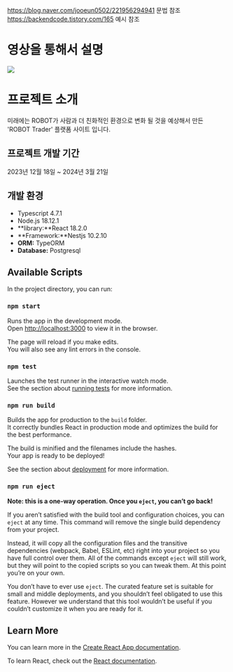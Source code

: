 
https://blog.naver.com/jooeun0502/221956294941 문법 참조
https://backendcode.tistory.com/165 예시 참조 
# 영상을 통해서 설명  
<img src="URL ">

# 프로젝트 소개 
 미래에는 ROBOT가 사람과 더 친화적인 환경으로 변화 될 것을 예상해서 만든 'ROBOT Trader' 플랫폼 사이트 입니다.
## 프로젝트 개발 기간
 2023년 12월 18일 ~ 2024년 3월 21일

## 개발 환경
 + Typescript 4.7.1
 + Node.js 18.12.1
 + **library:**React 18.2.0
 + **Framework:**Nestjs 10.2.10
 + **ORM:** TypeORM 
 + **Database:** Postgresql


## Available Scripts

In the project directory, you can run:

### `npm start`

Runs the app in the development mode.\
Open [http://localhost:3000](http://localhost:3000) to view it in the browser.

The page will reload if you make edits.\
You will also see any lint errors in the console.

### `npm test`

Launches the test runner in the interactive watch mode.\
See the section about [running tests](https://facebook.github.io/create-react-app/docs/running-tests) for more information.

### `npm run build`

Builds the app for production to the `build` folder.\
It correctly bundles React in production mode and optimizes the build for the best performance.

The build is minified and the filenames include the hashes.\
Your app is ready to be deployed!

See the section about [deployment](https://facebook.github.io/create-react-app/docs/deployment) for more information.

### `npm run eject`

**Note: this is a one-way operation. Once you `eject`, you can’t go back!**

If you aren’t satisfied with the build tool and configuration choices, you can `eject` at any time. This command will remove the single build dependency from your project.

Instead, it will copy all the configuration files and the transitive dependencies (webpack, Babel, ESLint, etc) right into your project so you have full control over them. All of the commands except `eject` will still work, but they will point to the copied scripts so you can tweak them. At this point you’re on your own.

You don’t have to ever use `eject`. The curated feature set is suitable for small and middle deployments, and you shouldn’t feel obligated to use this feature. However we understand that this tool wouldn’t be useful if you couldn’t customize it when you are ready for it.

## Learn More

You can learn more in the [Create React App documentation](https://facebook.github.io/create-react-app/docs/getting-started).

To learn React, check out the [React documentation](https://reactjs.org/).
